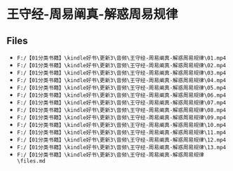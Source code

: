 # 王守经-周易阐真-解惑周易规律

## Files

- `F:/【01分类书籍】\kindle好书\更新3\音频\王守经-周易阐真-解惑周易规律\01.mp4`
- `F:/【01分类书籍】\kindle好书\更新3\音频\王守经-周易阐真-解惑周易规律\02.mp4`
- `F:/【01分类书籍】\kindle好书\更新3\音频\王守经-周易阐真-解惑周易规律\03.mp4`
- `F:/【01分类书籍】\kindle好书\更新3\音频\王守经-周易阐真-解惑周易规律\04.mp4`
- `F:/【01分类书籍】\kindle好书\更新3\音频\王守经-周易阐真-解惑周易规律\05.mp4`
- `F:/【01分类书籍】\kindle好书\更新3\音频\王守经-周易阐真-解惑周易规律\06.mp4`
- `F:/【01分类书籍】\kindle好书\更新3\音频\王守经-周易阐真-解惑周易规律\07.mp4`
- `F:/【01分类书籍】\kindle好书\更新3\音频\王守经-周易阐真-解惑周易规律\08.mp4`
- `F:/【01分类书籍】\kindle好书\更新3\音频\王守经-周易阐真-解惑周易规律\09.mp4`
- `F:/【01分类书籍】\kindle好书\更新3\音频\王守经-周易阐真-解惑周易规律\10.mp4`
- `F:/【01分类书籍】\kindle好书\更新3\音频\王守经-周易阐真-解惑周易规律\11.mp4`
- `F:/【01分类书籍】\kindle好书\更新3\音频\王守经-周易阐真-解惑周易规律\12.mp4`
- `F:/【01分类书籍】\kindle好书\更新3\音频\王守经-周易阐真-解惑周易规律\13.mp4`
- `F:/【01分类书籍】\kindle好书\更新3\音频\王守经-周易阐真-解惑周易规律\files.md`
